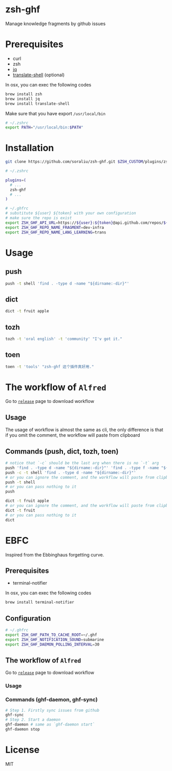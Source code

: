 # zsh-ghf

Manage knowledge fragments by github issues

# Prerequisites

- curl
- zsh
- [jq](https://stedolan.github.io/jq/download)
- [translate-shell](https://github.com/soimort/translate-shell#installation) (optional)

In osx, you can exec the following codes

```bash
brew install zsh
brew install jq
brew install translate-shell
```

Make sure that you have export `/usr/local/bin`

```bash
# ~/.zshrc
export PATH="/usr/local/bin:$PATH"
```

# Installation

```bash
git clone https://github.com/soraliu/zsh-ghf.git $ZSH_CUSTOM/plugins/zsh-ghf
```

```bash
# ~/.zshrc

plugins=(
  # ...
  zsh-ghf
  # ...
)

# ~/.ghfrc
# substitute ${user} ${token} with your own configuration
# make sure the repo is exist
export ZSH_GHF_API_URL=https://${user}:${token}@api.github.com/repos/${user}
export ZSH_GHF_REPO_NAME_FRAGMENT=dev-infra
export ZSH_GHF_REPO_NAME_LANG_LEARNING=trans
```

# Usage

## push

```bash
push -t shell 'find . -type d -name "${dirname:-dir}"'
```

## dict

```bash
dict -t fruit apple
```

## tozh

```bash
tozh -t 'oral english' -t 'community' "I'v got it."
```

## toen

```bash
toen -t 'tools' "zsh-ghf 这个插件真好用."
```

# The workflow of `Alfred`

Go to [`release`](https://github.com/soraliu/zsh-ghf/releases) page to download workflow


## Usage

The usage of workflow is almost the same as cli, the only difference is that if you omit the comment, the workflow will paste from clipboard

## Commands (push, dict, tozh, toen)

```bash
# notice that `-c` should be the last arg when there is no `-t` arg
push 'find . -type d -name "${dirname:-dir}"' 'find . -type f -name "${filename:-*.ts}"' -c
push -c -t shell 'find . -type d -name "${dirname:-dir}"'
# or you can ignore the comment, and the workflow will paste from clipboard
push -t shell
# or you can pass nothing to it
push

dict -t fruit apple
# or you can ignore the comment, and the workflow will paste from clipboard
dict -t fruit
# or you can pass nothing to it
dict
```

# EBFC

Inspired from the Ebbinghaus forgetting curve.

## Prerequisites

- terminal-notifier

In osx, you can exec the following codes

```bash
brew install terminal-notifier
```

## Configuration

```bash
# ~/.ghfrc
export ZSH_GHF_PATH_TO_CACHE_ROOT=~/.ghf
export ZSH_GHF_NOTIFICATION_SOUND=submarine
export ZSH_GHF_DAEMON_POLLING_INTERVAL=30
```

## The workflow of `Alfred`

Go to [`release`](https://github.com/soraliu/zsh-ghf/releases) page to download workflow

### Usage

### Commands (ghf-daemon, ghf-sync)

```bash
# Step 1. Firstly sync issues from github
ghf-sync
# Step 2. Start a daemon
ghf-daemon # same as `ghf-daemon start`
ghf-daemon stop
```

# License

MIT
